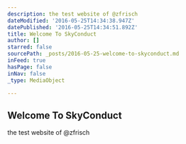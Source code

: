 ```yaml
---
description: the test website of @zfrisch
dateModified: '2016-05-25T14:34:38.947Z'
datePublished: '2016-05-25T14:34:51.892Z'
title: Welcome To SkyConduct
author: []
starred: false
sourcePath: _posts/2016-05-25-welcome-to-skyconduct.md
inFeed: true
hasPage: false
inNav: false
_type: MediaObject

---
```

<article style=""><h1>Welcome To SkyConduct</h1><p>the test website of @zfrisch</p></article>